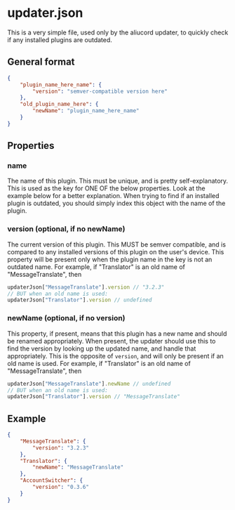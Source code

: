 # updater.json

This is a very simple file, used only by the aliucord updater, to quickly check if any installed plugins are outdated.

## General format
```json
{
    "plugin_name_here_name": {
        "version": "semver-compatible version here"
    },
    "old_plugin_name_here": {
        "newName": "plugin_name_here_name"
    }
}
```

## Properties

### name

The name of this plugin. This must be unique, and is pretty self-explanatory. This is used as the key for ONE OF the below properties. Look at the example below for a better explanation. When trying to find if an installed plugin is outdated, you should simply index this object with the name of the plugin.

### version (optional, if no newName)

The current version of this plugin. This MUST be semver compatible, and is compared to any installed versions of this plugin on the user's device. This property will be present only when the plugin name in the key is not an outdated name. For example, if "Translator" is an old name of "MessageTranslate", then 
```js
updaterJson["MessageTranslate"].version // "3.2.3"
// BUT when an old name is used:
updaterJson["Translator"].version // undefined
```

### newName (optional, if no version)

This property, if present, means that this plugin has a new name and should be renamed appropriately. When present, the updater should use this to find the version by looking up the updated name, and handle that appropriately. This is the opposite of `version`, and will only be present if an old name is used. For example, if "Translator" is an old name of "MessageTranslate", then 
```js
updaterJson["MessageTranslate"].newName // undefined
// BUT when an old name is used:
updaterJson["Translator"].version // "MessageTranslate"
```

## Example
```json
{
    "MessageTranslate": {
        "version": "3.2.3"
    },
    "Translator": {
        "newName": "MessageTranslate"
    },
    "AccountSwitcher": {
        "version": "0.3.6"
    }
}
```
